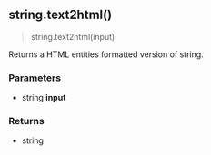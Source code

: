 
## string.text2html()

> string.text2html(input)

Returns a HTML entities formatted version of string.


### Parameters

-   string **input**

### Returns

-   string
